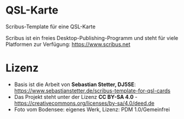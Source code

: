 # QSL-Karte
Scribus-Template für eine QSL-Karte

Scribus ist ein freies Desktop-Publishing-Programm und steht für viele Platformen zur Verfügung: https://www.scribus.net

# Lizenz
- Basis ist die Arbeit von **Sebastian Stetter, DJ5SE**: https://www.sebastianstetter.de/scribus-template-for-qsl-cards
- Das Projekt steht unter der Lizenz **CC BY-SA 4.0** - https://creativecommons.org/licenses/by-sa/4.0/deed.de
- Foto vom Bodensee: eigenes Werk, Lizenz: PDM 1.0/Gemeinfrei
